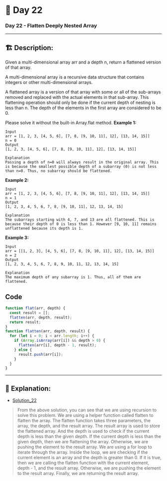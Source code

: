 # 🔨 Day 22

### Day 22 - Flatten Deeply Nested Array

---

## 🏗️ Description:

Given a multi-dimensional array arr and a depth n, return a flattened version of that array.

A multi-dimensional array is a recursive data structure that contains integers or other multi-dimensional arrays.

A flattened array is a version of that array with some or all of the sub-arrays removed and replaced with the actual elements in that sub-array. This flattening operation should only be done if the current depth of nesting is less than n. The depth of the elements in the first array are considered to be 0.

Please solve it without the built-in Array.flat method.
**Example 1:**

```
Input
arr = [1, 2, 3, [4, 5, 6], [7, 8, [9, 10, 11], 12], [13, 14, 15]]
n = 0
Output
[1, 2, 3, [4, 5, 6], [7, 8, [9, 10, 11], 12], [13, 14, 15]]

Explanation
Passing a depth of n=0 will always result in the original array. This is because the smallest possible depth of a subarray (0) is not less than n=0. Thus, no subarray should be flattened.
```

**Example 2:**

```
Input
arr = [1, 2, 3, [4, 5, 6], [7, 8, [9, 10, 11], 12], [13, 14, 15]]
n = 1
Output
[1, 2, 3, 4, 5, 6, 7, 8, [9, 10, 11], 12, 13, 14, 15]

Explanation
The subarrays starting with 4, 7, and 13 are all flattened. This is because their depth of 0 is less than 1. However [9, 10, 11] remains unflattened because its depth is 1.
```

**Example 3:**

```
Input
arr = [[1, 2, 3], [4, 5, 6], [7, 8, [9, 10, 11], 12], [13, 14, 15]]
n = 2
Output
[1, 2, 3, 4, 5, 6, 7, 8, 9, 10, 11, 12, 13, 14, 15]

Explanation
The maximum depth of any subarray is 1. Thus, all of them are flattened.
```

## Code

```js
function flat(arr, depth) {
  const result = [];
  flatten(arr, depth, result);
  return result;
}
function flatten(arr, depth, result) {
  for (let i = 0; i < arr.length; i++) {
    if (Array.isArray(arr[i]) && depth > 0) {
      flatten(arr[i], depth - 1, result);
    } else {
      result.push(arr[i]);
    }
  }
}
```

---

## 📝 Explanation:

- [Solution_22](solutions/Exercise_22/flatten_array.js)

> From the above solution, you can see that we are using recursion to solve this problem. We are using a helper function called flatten to flatten the array. The flatten function takes three parameters, the array, the depth, and the result array. The result array is used to store the flattened array. And the depth is used to check if the current depth is less than the given depth. If the current depth is less than the given depth, then we are flattening the array. Otherwise, we are pushing the element to the result array. We are using a for loop to iterate through the array. Inside the loop, we are checking if the current element is an array and the depth is greater than 0. If it is true, then we are calling the flatten function with the current element, depth - 1, and the result array. Otherwise, we are pushing the element to the result array. Finally, we are returning the result array.
